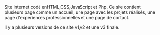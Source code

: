 Site internet codé enHTML,CSS,JavaScript et Php. Ce site  contient plusieurs page comme un accueil, une page avec les projets réalisés, une page d'expériences professionnelles et une page de contact. 


Il y a plusieurs versions de ce site v1,v2 et une v3 finale.
